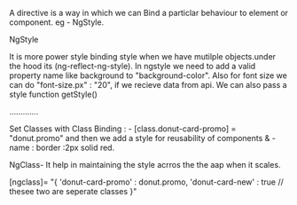 A directive is a way in which we can Bind a particlar behaviour to element or component. eg - NgStyle.

NgStyle

It is more power style binding style when we have mutilple objects.under the hood its (ng-reflect-ng-style).
In ngstyle we need to add a valid property name like background to  "background-color". Also for font size we can do "font-size.px" : "20", if we recieve data from api.
We can also pass a style function getStyle()

.............

Set Classes with Class Binding : - 
[class.donut-card-promo] = "donut.promo" and then we add a style for reusability of components & -name : border :2px solid red.

NgClass- It help in maintaining the style acrros the the aap when it scales.

[ngclass]= "{
    'donut-card-promo' : donut.promo, 
    'donut-card-new' : true
    // thesee two are seperate classes
}"

